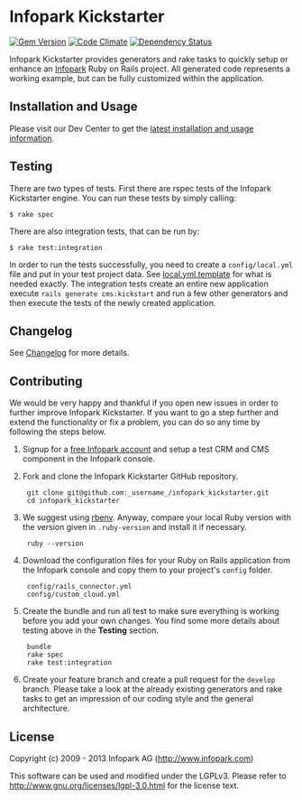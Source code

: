 # Infopark Kickstarter

[![Gem Version](https://badge.fury.io/rb/infopark_kickstarter.png)](http://badge.fury.io/rb/infopark_kickstarter)
[![Code Climate](https://codeclimate.com/github/infopark/infopark_kickstarter.png)](https://codeclimate.com/github/infopark/infopark_kickstarter)
[![Dependency Status](https://gemnasium.com/infopark/infopark_kickstarter.png)](https://gemnasium.com/infopark/infopark_kickstarter)

Infopark Kickstarter provides generators and rake tasks to quickly setup or enhance an
[Infopark](http://infopark.de) Ruby on Rails project. All generated code
represents a working example, but can be fully customized within the application.


## Installation and Usage

Please visit our Dev Center to get the
[latest installation and usage information](https://dev.infopark.net/kickstarter).


## Testing

There are two types of tests. First there are rspec tests of the Infopark Kickstarter
engine. You can run these tests by simply calling:

    $ rake spec

There are also integration tests, that can be run by:

    $ rake test:integration

In order to run the tests successfully, you need to create a ```config/local.yml``` file and put in your
test project data. See [local.yml.template](https://github.com/infopark/infopark_kickstarter/blob/master/config/local.yml.template)
for what is needed exactly. The integration tests create an entire new application execute
```rails generate cms:kickstart``` and run a few other generators and then execute the tests of the
newly created application.


## Changelog

See [Changelog](https://github.com/infopark/infopark_kickstarter/blob/master/CHANGELOG.md) for more
details.


## Contributing

We would be very happy and thankful if you open new issues in order to further improve Infopark
Kickstarter. If you want to go a step further and extend the functionality or fix a problem, you can
do so any time by following the steps below.

1. Signup for a [free Infopark account](http://www.infopark.de/) and setup a test CRM
   and CMS component in the Infopark console.

2. Fork and clone the Infopark Kickstarter GitHub repository.

        git clone git@github.com:_username_/infopark_kickstarter.git
        cd infopark_kickstarter

3. We suggest using [rbenv](https://github.com/sstephenson/rbenv/). Anyway, compare your local Ruby
   version with the version given in `.ruby-version` and install it if necessary.

        ruby --version

3. Download the configuration files for your Ruby on Rails application from the Infopark console and copy them to your project's `config` folder.

        config/rails_connector.yml
        config/custom_cloud.yml


4. Create the bundle and run all test to make sure everything is working before you add your own
   changes. You find some more details about testing above in the __Testing__ section.

        bundle
        rake spec
        rake test:integration

5. Create your feature branch and create a pull request for the `develop` branch. Please take a
   look at the already existing generators and rake tasks to get an impression of our coding style
   and the general architecture.


## License
Copyright (c) 2009 - 2013 Infopark AG (http://www.infopark.com)

This software can be used and modified under the LGPLv3. Please refer to http://www.gnu.org/licenses/lgpl-3.0.html for the license text.
